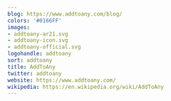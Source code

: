 ```yaml
---
blog: https://www.addtoany.com/blog/
colors: '#0166FF'
images:
- addtoany-ar21.svg
- addtoany-icon.svg
- addtoany-official.svg
logohandle: addtoany
sort: addtoany
title: AddToAny
twitter: addtoany
website: https://www.addtoany.com/
wikipedia: https://en.wikipedia.org/wiki/AddToAny
---
```

